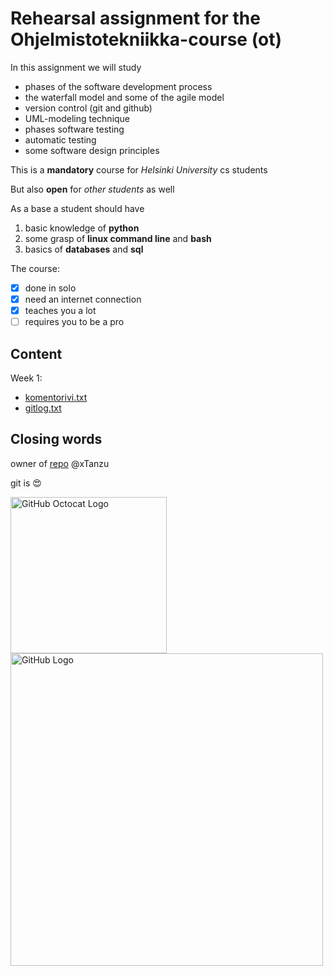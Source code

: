 # Rehearsal assignment for the Ohjelmistotekniikka-course (ot) #

In this assignment we will study
  * phases of the software development process
  * the waterfall model and some of the agile model
  * version control (git and github)
  * UML-modeling technique
  * phases software testing
  * automatic testing
  * some software design principles

This is a **mandatory** course for *Helsinki University* cs students

But also **open** for *other students* as well

As a base a student should have
  1. basic knowledge of **python**
  1. some grasp of **linux command line** and **bash**
  1. basics of **databases** and **sql**

The course:
  - [x] done in solo
  - [x] need an internet connection
  - [x] teaches you a lot
  - [ ] requires you to be a pro

## Content ##

Week 1:
  * [komentorivi.txt](https://github.com/xTanzu/ot-harjoitustyo/blob/master/laskarit/viikko1/komentorivi.txt)
  * [gitlog.txt](https://github.com/xTanzu/ot-harjoitustyo/blob/master/laskarit/viikko1/gitlog.txt)

## Closing words ##

owner of [repo](https://github.com/xTanzu/ot-harjoitustyo) @xTanzu

git is :heart_eyes:


<img src="https://github.githubassets.com/images/modules/logos_page/Octocat.png" alt="GitHub Octocat Logo" width=250><img src="https://github.githubassets.com/images/modules/logos_page/GitHub-Logo.png" alt="GitHub Logo" width=500>